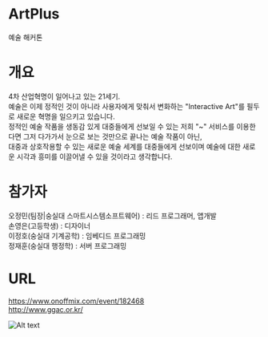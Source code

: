 # ArtPlus
예술 해커톤

# 개요
4차 산업혁명이 일어나고 있는 21세기.  
예술은 이제 정적인 것이 아니라 사용자에게 맞춰서 변화하는 "Interactive Art"를 필두로 새로운 혁명을 일으키고 있습니다.  
정적인 예술 작품을 생동감 있게 대중들에게 선보일 수 있는 저희 "~" 서비스를 이용한다면 그저 다가가서 눈으로 보는 것만으로 끝나는 예술 작품이 아닌,  
대중과 상호작용할 수 있는 새로운 예술 세계를 대중들에게 선보이며 예술에 대한 새로운 시각과 흥미를 이끌어낼 수 있을 것이라고 생각합니다.  

# 참가자
오정민(팀장|숭실대 스마트시스템소프트웨어) : 리드 프로그래머, 앱개발  
손영은(고등학생) : 디자이너  
이정호(숭실대 기계공학) : 임베디드 프로그래밍  
정재훈(숭실대 행정학) : 서버 프로그래밍

# URL
https://www.onoffmix.com/event/182468  
http://www.ggac.or.kr/  

![Alt text](http://gokams.or.kr/images/notice/upload190625_img.jpg)

